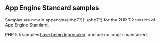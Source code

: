 ## App Engine Standard samples
Samples are now in appengine/php72](../php72) for the PHP 7.2 version of App Engine Standard.

PHP 5.5 samples [have been deprecated](https://github.com/GoogleCloudPlatform/php-docs-samples/pull/1259), and are no longer maintained.
